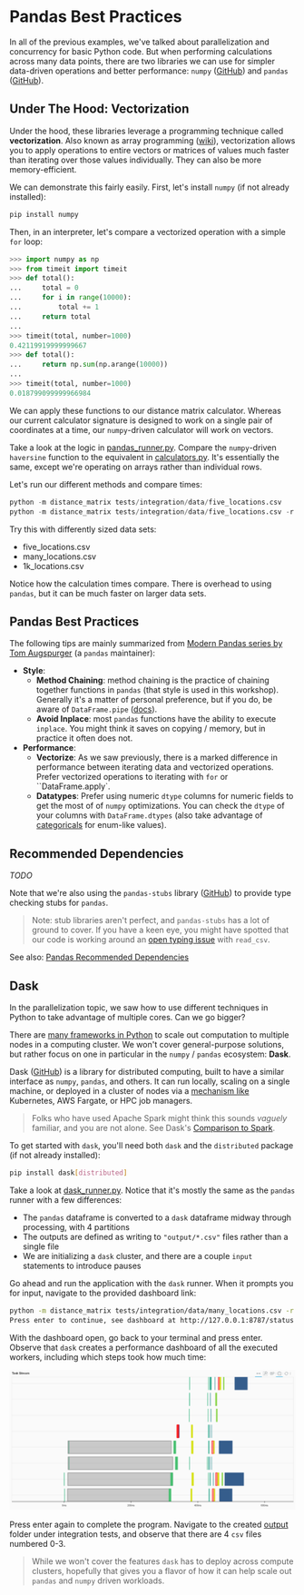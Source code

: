 # Pandas Best Practices

In all of the previous examples, we've talked about parallelization and concurrency for basic Python code.  But when performing calculations across many data points, there are two libraries we can use for simpler data-driven operations and better performance: `numpy` ([GitHub](https://github.com/numpy/numpy)) and `pandas` ([GitHub](https://github.com/pandas-dev/pandas)).

## Under The Hood: Vectorization

Under the hood, these libraries leverage a programming technique called **vectorization**.  Also known as array programming ([wiki](https://en.wikipedia.org/wiki/Array_programming)), vectorization allows you to apply operations to entire vectors or matrices of values much faster than iterating over those values individually.  They can also be more memory-efficient.

We can demonstrate this fairly easily.  First, let's install `numpy` (if not already installed):

```sh
pip install numpy
```

Then, in an interpreter, let's compare a vectorized operation with a simple `for` loop:

```py
>>> import numpy as np
>>> from timeit import timeit
>>> def total():
...     total = 0
...     for i in range(10000):
...         total += 1
...     return total
...
>>> timeit(total, number=1000)
0.42119919999999667
>>> def total():
...     return np.sum(np.arange(10000))
...
>>> timeit(total, number=1000)
0.018799099999966984
```

We can apply these functions to our distance matrix calculator.  Whereas our current calculator signature is designed to work on a single pair of coordinates at a time, our `numpy`-driven calculator will work on vectors.

Take a look at the logic in [pandas_runner.py](../../../src/distance_matrix/pandas_runner.py).  Compare the `numpy`-driven `haversine` function to the equivalent in [calculators.py](../../../src/distance_matrix/calculators.py).  It's essentially the same, except we're operating on arrays rather than individual rows.

Let's run our different methods and compare times:

```py
python -m distance_matrix tests/integration/data/five_locations.csv
python -m distance_matrix tests/integration/data/five_locations.csv -r pandas
```

Try this with differently sized data sets:

- five_locations.csv
- many_locations.csv
- 1k_locations.csv

Notice how the calculation times compare.  There is overhead to using `pandas`, but it can be much faster on larger data sets.

## Pandas Best Practices

The following tips are mainly summarized from [Modern Pandas series by Tom Augspurger](https://tomaugspurger.github.io/modern-1-intro) (a `pandas` maintainer):

- **Style**:
  - **Method Chaining**: method chaining is the practice of chaining together functions in `pandas` (that style is used in this workshop).  Generally it's a matter of personal preference, but if you do, be aware of `DataFrame.pipe` ([docs](https://pandas.pydata.org/docs/reference/api/pandas.DataFrame.pipe.html)).
  - **Avoid Inplace**: most `pandas` functions have the ability to execute `inplace`.  You might think it saves on copying / memory, but in practice it often does not. 
- **Performance**:
  - **Vectorize**: As we saw previously, there is a marked difference in performance between iterating data and vectorized operations.  Prefer vectorized operations to iterating with `for` or ``DataFrame.apply`.
  - **Datatypes**: Prefer using numeric `dtype` columns for numeric fields to get the most of of `numpy` optimizations.  You can check the `dtype` of your columns with `DataFrame.dtypes` (also take advantage of [categoricals](https://pandas.pydata.org/pandas-docs/version/0.18.0/categorical.html) for enum-like values).


## Recommended Dependencies

_TODO_

Note that we're also using the `pandas-stubs` library ([GitHub](https://github.com/VirtusLab/pandas-stubs)) to provide type checking stubs for `pandas`.

> Note: stub libraries aren't perfect, and `pandas-stubs` has a lot of ground to cover.  If you have a keen eye, you might have spotted that our code is working around an [open typing issue](https://github.com/VirtusLab/pandas-stubs/issues/170) with `read_csv`.

See also: [Pandas Recommended Dependencies](https://pandas.pydata.org/docs/getting_started/install.html#recommended-dependencies)

## Dask

In the parallelization topic, we saw how to use different techniques in Python to take advantage of multiple cores.  Can we go bigger?

There are [many frameworks in Python](https://wiki.python.org/moin/ParallelProcessing) to scale out computation to multiple nodes in a computing cluster.  We won't cover general-purpose solutions, but rather focus on one in particular in the `numpy` / `pandas` ecosystem: **Dask**.

Dask ([GitHub](https://github.com/dask/dask)) is a library for distributed computing, built to have a similar interface as `numpy`, `pandas`, and others.  It can run locally, scaling on a single machine, or deployed in a cluster of nodes via a [mechanism like](https://blog.dask.org/2020/07/23/current-state-of-distributed-dask-clusters) Kubernetes, AWS Fargate, or HPC job managers.

> Folks who have used Apache Spark might think this sounds _vaguely_ familiar, and you are not alone.  See Dask's [Comparison to Spark](https://docs.dask.org/en/latest/spark.html).

To get started with `dask`, you'll need both `dask` and the `distributed` package (if not already installed):

```sh
pip install dask[distributed]
```

Take a look at [dask_runner.py](../../../src/distance_matrix/dask_runner.py).  Notice that it's mostly the same as the `pandas` runner with a few differences:

- The `pandas` dataframe is converted to a `dask` dataframe midway through processing, with 4 partitions
- The outputs are defined as writing to `"output/*.csv"` files rather than a single file
- We are initializing a `dask` cluster, and there are a couple `input` statements to introduce pauses

Go ahead and run the application with the `dask` runner. When it prompts you for input, navigate to the provided dashboard link:

```sh
python -m distance_matrix tests/integration/data/many_locations.csv -r dask
Press enter to continue, see dashboard at http://127.0.0.1:8787/status
```

With the dashboard open, go back to your terminal and press enter.  Observe that `dask` creates a performance dashboard of all the executed workers, including which steps took how much time:

![](./dask-dashboard.png)

Press enter again to complete the program.  Navigate to the created [output](../../../tests/integration/data/output/) folder under integration tests, and observe that there are 4 `csv` files numbered 0-3.

> While we won't cover the features `dask` has to deploy across compute clusters, hopefully that gives you a flavor of how it can help scale out `pandas` and `numpy` driven workloads.